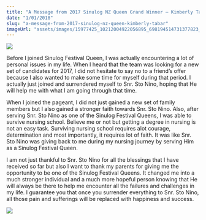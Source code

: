 ```yaml
---
title: "A Message from 2017 Sinulog NZ Queen Grand Winner – Kimberly Tabar"
date: "1/01/2018"
slug: "a-message-from-2017-sinulog-nz-queen-kimberly-tabar"
imageUrl: "assets/images/15977425_10212004922056895_698194514731377823_n.jpg"
---
```


![](https://i0.wp.com/santonino-nz.org/wp-content/uploads/2017/01/15977425_10212004922056895_698194514731377823_n.jpg?resize=480%2C240)

Before I joined Sinulog Festival Queen, I was actually encountering a lot of personal issues in my life. When I heard that the team was looking for a new set of candidates for 2017, I did not hesitate to say no to a friend’s offer because I also wanted to make some time for myself during that period. I actually just joined and surrendered myself to Snr. Sto Nino, hoping that He will help me with what I am going through that time.

When I joined the pageant, I did not just gained a new set of family members but I also gained a stronger faith towards Snr. Sto Nino. Also, after serving Snr. Sto Nino as one of the Sinulog Festival Queens, I was able to survive nursing school. Believe me or not but getting a degree in nursing is not an easy task. Surviving nursing school requires alot courage, determination and most importantly, it requires lot of faith. It was like Snr. Sto Nino was giving back to me during my nursing journey by serving Him as a Sinulog Festival Queen.

I am not just thankful to Snr. Sto Nino for all the blessings that I have received so far but also I want to thank my parents for giving me the opportunity to be one of the Sinulog Festival Queens. It changed me into a much stronger individual and a much more hopeful person knowing that He will always be there to help me encounter all the failures and challenges in my life. I guarantee you that once you surrender everything to Snr. Sto Nino, all those pain and sufferings will be replaced with happiness and success.

![](https://i0.wp.com/santonino-nz.org/wp-content/uploads/2018/01/17632175_10154609363121523_8129235189888117816_o-1024x683.jpg?resize=626%2C418)